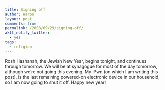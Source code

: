 ```yaml
---
title: Signing off
author: Harpo
layout: post
comments: true
permalink: /2008/09/29/signing-off/
aktt_notify_twitter:
  - yes
tags:
  - religion
---
```

Rosh Hashanah, the Jewish New Year, begins tonight, and continues through tomorrow. We will be at synagogue for most of the day tomorrow, although we&#8217;re not going this evening. My iPwn (on which I am writing this post), is the last remaining powered-on electronic device in our household, so I am now going to shut it off. Happy new year!